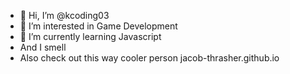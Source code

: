 - 👋 Hi, I’m @kcoding03
- 👀 I’m interested in Game Development
- 🌱 I’m currently learning Javascript
- And I smell
- Also check out this way cooler person jacob-thrasher.github.io


<!---
kcoding03/kcoding03 is a ✨ special ✨ repository because its `README.md` (this file) appears on your GitHub profile.
You can click the Preview link to take a look at your changes.
--->
